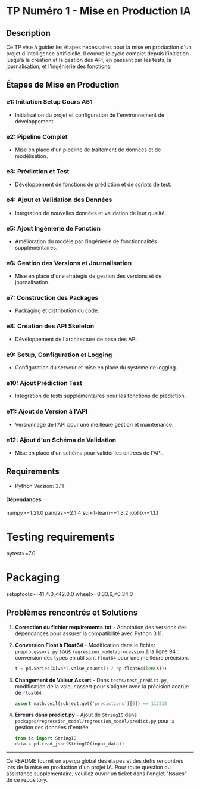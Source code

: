 
# TP Numéro 1 - Mise en Production IA

## Description
Ce TP vise à guider les étapes nécessaires pour la mise en production d'un projet d'intelligence artificielle. Il couvre le cycle complet depuis l'initiation jusqu'à la création et la gestion des API, en passant par les tests, la journalisation, et l'ingénierie des fonctions.

## Étapes de Mise en Production

### e1: Initiation Setup Cours A61
- Initialisation du projet et configuration de l'environnement de développement.

### e2: Pipeline Complet
- Mise en place d'un pipeline de traitement de données et de modélisation.

### e3: Prédiction et Test
- Développement de fonctions de prédiction et de scripts de test.

### e4: Ajout et Validation des Données
- Intégration de nouvelles données et validation de leur qualité.

### e5: Ajout Ingénierie de Fonction
- Amélioration du modèle par l'ingénierie de fonctionnalités supplémentaires.

### e6: Gestion des Versions et Journalisation
- Mise en place d'une stratégie de gestion des versions et de journalisation.

### e7: Construction des Packages
- Packaging et distribution du code.

### e8: Création des API Skeleton
- Développement de l'architecture de base des API.

### e9: Setup, Configuration et Logging
- Configuration du serveur et mise en place du système de logging.

### e10: Ajout Prédiction Test
- Intégration de tests supplémentaires pour les fonctions de prédiction.

### e11: Ajout de Version à l'API
- Versionnage de l'API pour une meilleure gestion et maintenance.

### e12: Ajout d'un Schéma de Validation
- Mise en place d'un schéma pour valider les entrées de l'API.

## Requirements

- Python Version: 3.11

#### Dépendances
numpy>=1.21.0
pandas>=2.1.4
scikit-learn==1.3.2
joblib>=1.1.1
# Testing requirements
pytest>=7.0
# Packaging
setuptools>=41.4.0,<42.0.0
wheel>=0.33.6,<0.34.0

## Problèmes rencontrés et Solutions

1. **Correction du fichier requirements.txt** - Adaptation des versions des dépendances pour assurer la compatibilité avec Python 3.11.

2. **Conversion Float à Float64** - Modification dans le fichier `preprocessors.py` sous `regression_model/procession` à la ligne 94 : conversion des types en utilisant `float64` pour une meilleure précision.

   ```python
   t = pd.Series(X[var].value_counts() / np.float64(len(X)))
   ```

3. **Changement de Valeur Assert** - Dans `tests/test_predict.py`, modification de la valeur assert pour s'aligner avec la précision accrue de `float64`.

   ```python
   assert math.ceil(subject.get('predictions')[0]) == 112512
   ```

4. **Erreurs dans predict.py** - Ajout de `StringIO` dans `packages/regression_model/regression_model/predict.py` pour la gestion des données d'entrée.

   ```python
   from io import StringIO
   data = pd.read_json(StringIO(input_data))
   ```

---

Ce README fournit un aperçu global des étapes et des défis rencontrés lors de la mise en production d'un projet IA. Pour toute question ou assistance supplémentaire, veuillez ouvrir un ticket dans l'onglet "Issues" de ce repository.
